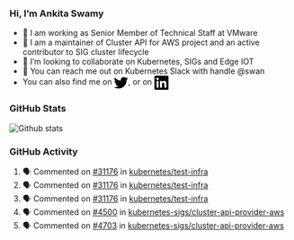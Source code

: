 ### Hi, I’m Ankita Swamy

- 💼 I am working as Senior Member of Technical Staff at VMware
- 👀 I am a maintainer of Cluster API for AWS project and an active contributor to SIG cluster lifecycle
- 💞️ I’m looking to collaborate on Kubernetes, SIGs and Edge IOT
- 💬 You can reach me out on Kubernetes Slack with handle @swan
- You can also find me on <a href="https://twitter.com/SwamyAnkita" target="blank"><img align="center" src="https://raw.githubusercontent.com/Ankitasw/Ankitasw/master/svg/twitter.svg" alt="Ankitasw" height="25" width="25" color="#1DA1f2" /></a>, or on <a href="https://www.linkedin.com/in/Ankitaswamy/" target="blank"><img align="center" src="https://raw.githubusercontent.com/Ankitasw/Ankitasw/master/svg/linkedin.svg" alt="Ankitasw" height="25" width="25" /></a>

### GitHub Stats
![Github stats](https://github-readme-stats.vercel.app/api?username=Ankitasw&count_private=true&show_icons=true&theme=tokyonight)

### GitHub Activity 
<!--START_SECTION:activity-->
1. 🗣 Commented on [#31176](https://github.com/kubernetes/test-infra/pull/31176#issuecomment-1882827944) in [kubernetes/test-infra](https://github.com/kubernetes/test-infra)
2. 🗣 Commented on [#31176](https://github.com/kubernetes/test-infra/pull/31176#issuecomment-1882826400) in [kubernetes/test-infra](https://github.com/kubernetes/test-infra)
3. 🗣 Commented on [#31176](https://github.com/kubernetes/test-infra/pull/31176#issuecomment-1882825961) in [kubernetes/test-infra](https://github.com/kubernetes/test-infra)
4. 🗣 Commented on [#4500](https://github.com/kubernetes-sigs/cluster-api-provider-aws/pull/4500#issuecomment-1882706071) in [kubernetes-sigs/cluster-api-provider-aws](https://github.com/kubernetes-sigs/cluster-api-provider-aws)
5. 🗣 Commented on [#4703](https://github.com/kubernetes-sigs/cluster-api-provider-aws/pull/4703#issuecomment-1882701185) in [kubernetes-sigs/cluster-api-provider-aws](https://github.com/kubernetes-sigs/cluster-api-provider-aws)
<!--END_SECTION:activity-->
